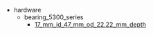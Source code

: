 * hardware
  * bearing_5300_series
    * [17_mm_id_47_mm_od_22.22_mm_depth](hardware/bearing_5300_series/17_mm_id_47_mm_od_22.22_mm_depth)
